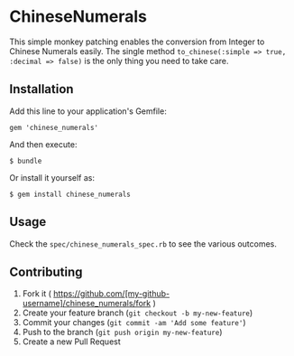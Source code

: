 # ChineseNumerals

This simple monkey patching enables the conversion from Integer to Chinese Numerals easily. The single method `to_chinese(:simple => true, :decimal => false)` is the only thing you need to take care. 

## Installation

Add this line to your application's Gemfile:

    gem 'chinese_numerals'

And then execute:

    $ bundle

Or install it yourself as:

    $ gem install chinese_numerals

## Usage

Check the `spec/chinese_numerals_spec.rb` to see the various outcomes.

## Contributing

1. Fork it ( https://github.com/[my-github-username]/chinese_numerals/fork )
2. Create your feature branch (`git checkout -b my-new-feature`)
3. Commit your changes (`git commit -am 'Add some feature'`)
4. Push to the branch (`git push origin my-new-feature`)
5. Create a new Pull Request
